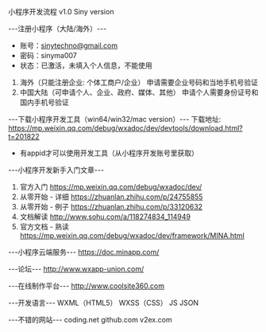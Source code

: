 小程序开发流程 v1.0 Siny version

---注册小程序（大陆/海外）---
 
* 账号：sinytechno@gmail.com
* 密码：sinyma007
* 状态：已激活，未填入个人信息，不能使用

1. 海外（只能注册企业: 个体工商户/企业）
    申请需要企业号码和当地手机号验证
2. 中国大陆（可申请个人、企业、政府、媒体、其他）
    申请个人需要身份证号和国内手机号验证

---下载小程序开发工具（win64/win32/mac version）---
下载地址: https://mp.weixin.qq.com/debug/wxadoc/dev/devtools/download.html?t=201822
* 有appid才可以使用开发工具（从小程序开发账号里获取）

---小程序开发新手入门文章---
1. 官方入门 https://mp.weixin.qq.com/debug/wxadoc/dev/
2. 从零开始 - 详细 https://zhuanlan.zhihu.com/p/24755855
3. 从零开始 - 例子 https://zhuanlan.zhihu.com/p/33120632
4. 文档解读 http://www.sohu.com/a/118274834_114949
5. 官方文档 - 熟读 https://mp.weixin.qq.com/debug/wxadoc/dev/framework/MINA.html

---小程序云端服务---
https://doc.minapp.com/

---论坛---
http://www.wxapp-union.com/

---在线制作平台---
http://www.coolsite360.com

---开发语言---
WXML（HTML5）
WXSS（CSS）
JS
JSON

---不错的网站---
coding.net
github.com
v2ex.com


